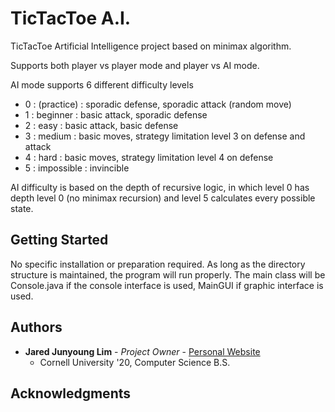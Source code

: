 # TicTacToe A.I.

TicTacToe Artificial Intelligence project based on minimax algorithm.

Supports both player vs player mode and player vs AI mode.

AI mode supports 6 different difficulty levels
* 0 : (practice) : sporadic defense, sporadic attack (random move)
* 1 : beginner : basic attack, sporadic defense
* 2 : easy : basic attack, basic defense
* 3 : medium : basic moves, strategy limitation level 3 on defense and attack
* 4 : hard : basic moves, strategy limitation level 4 on defense
* 5 : impossible : invincible

AI difficulty is based on the depth of recursive logic, in which level 0 has depth level 0 (no minimax recursion) and level 5 calculates every possible state.

## Getting Started

No specific installation or preparation required. As long as the directory structure is maintained, the program will run properly. The main class will be Console.java if the console interface is used, MainGUI if graphic interface is used.

## Authors

* **Jared Junyoung Lim** - *Project Owner* - [Personal Website](www.junyounglim.com)
  * Cornell University '20, Computer Science B.S.

## Acknowledgments
